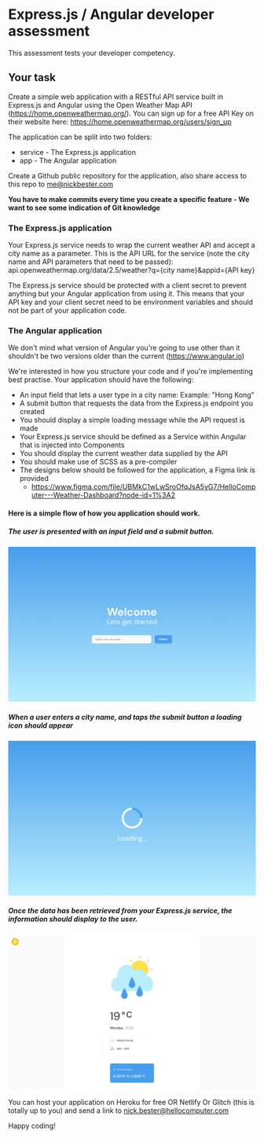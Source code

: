 # Express.js / Angular developer assessment
This assessment tests your developer competency. 

## Your task
Create a simple web application with a RESTful API service built in Express.js and Angular using the Open Weather Map API (https://home.openweathermap.org/). You can sign up for a free API Key on their website here: https://home.openweathermap.org/users/sign_up

The application can be split into two folders:
* service - The Express.js application
* app - The Angular application

Create a Github public repository for the application, also share access to this repo to me@nickbester.com

**You have to make commits every time you create a specific feature - We want to see some indication of Git knowledge**

### The Express.js application
Your Express.js service needs to wrap the current weather API and accept a city name as a parameter. This is the API URL for the service (note the city name and API parameters that need to be passed):
api.openweathermap.org/data/2.5/weather?q={city name}&appid={API key}

The Express.js service should be protected with a client secret to prevent anything but your Angular application from using it. This means that your API key and your client secret need to be environment variables and should not be part of your application code.

### The Angular application
We don't mind what version of Angular you're going to use other than it shouldn't be two versions older than the current (https://www.angular.io)

We're interested in how you structure your code and if you're implementing best practise. Your application should have the following:
* An input field that lets a user type in a city name: Example: "Hong Kong"
* A submit button that requests the data from the Express.js endpoint you created
* You should display a simple loading message while the API request is made
* Your Express.js service should be defined as a Service within Angular that is injected into Components
* You should display the current weather data supplied by the API
* You should make use of SCSS as a pre-compiler 
* The designs below should be followed for the application, a Figma link is provided
	* https://www.figma.com/file/UBMkC1wLwSroOfqJsA5yG7/HelloComputer---Weather-Dashboard?node-id=1%3A2

#### Here is a simple flow of how you application should work. 
##### The user is presented with an input field and a submit button.
![](step1.png)

##### When a user enters a city name, and taps the submit button a loading icon should appear
![](step2.png)

##### Once the data has been retrieved from your Express.js service, the information should display to the user.
![](step3.png)

You can host your application on Heroku for free OR Netlify Or Glitch (this is totally up to you) and send a link to nick.bester@hellocomputer.com

Happy coding!
